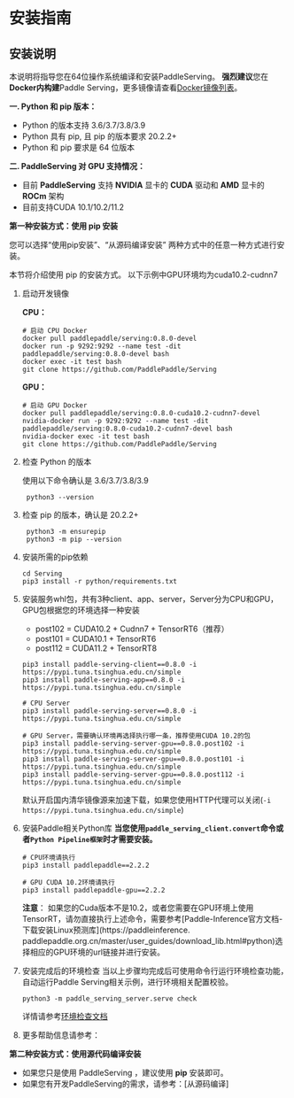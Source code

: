 # 安装指南

##  安装说明

本说明将指导您在64位操作系统编译和安装PaddleServing。
**强烈建议**您在**Docker内构建**Paddle Serving，更多镜像请查看[Docker镜像列表](Docker_Images_CN.md)。

**一. Python 和 pip 版本：**

* Python 的版本支持 3.6/3.7/3.8/3.9
* Python 具有 pip, 且 pip 的版本要求 20.2.2+
* Python 和 pip 要求是 64 位版本

**二. PaddleServing 对 GPU 支持情况：**

* 目前 **PaddleServing** 支持 **NVIDIA** 显卡的 **CUDA** 驱动和 **AMD** 显卡的 **ROCm** 架构
* 目前支持CUDA 10.1/10.2/11.2


**第一种安装方式：使用 pip 安装**

您可以选择“使用pip安装”、“从源码编译安装” 两种方式中的任意一种方式进行安装。

本节将介绍使用 pip 的安装方式。
以下示例中GPU环境均为cuda10.2-cudnn7

1. 启动开发镜像

    **CPU：**
    ```
    # 启动 CPU Docker
    docker pull paddlepaddle/serving:0.8.0-devel
    docker run -p 9292:9292 --name test -dit paddlepaddle/serving:0.8.0-devel bash
    docker exec -it test bash
    git clone https://github.com/PaddlePaddle/Serving
    ```
    **GPU：**
    ```
    # 启动 GPU Docker
    docker pull paddlepaddle/serving:0.8.0-cuda10.2-cudnn7-devel
    nvidia-docker run -p 9292:9292 --name test -dit paddlepaddle/serving:0.8.0-cuda10.2-cudnn7-devel bash
    nvidia-docker exec -it test bash
    git clone https://github.com/PaddlePaddle/Serving
    ```

2. 检查 Python 的版本

    使用以下命令确认是 3.6/3.7/3.8/3.9
    
        python3 --version

3. 检查 pip 的版本，确认是 20.2.2+  
    
        python3 -m ensurepip 
        python3 -m pip --version

4. 安装所需的pip依赖

    ```
    cd Serving
    pip3 install -r python/requirements.txt
    ```

5. 安装服务whl包，共有3种client、app、server，Server分为CPU和GPU，GPU包根据您的环境选择一种安装

    - post102 = CUDA10.2 + Cudnn7 + TensorRT6（推荐）
    - post101 = CUDA10.1 + TensorRT6
    - post112 = CUDA11.2 + TensorRT8

    ```shell
    pip3 install paddle-serving-client==0.8.0 -i https://pypi.tuna.tsinghua.edu.cn/simple
    pip3 install paddle-serving-app==0.8.0 -i https://pypi.tuna.tsinghua.edu.cn/simple

    # CPU Server
    pip3 install paddle-serving-server==0.8.0 -i https://pypi.tuna.tsinghua.edu.cn/simple

    # GPU Server，需要确认环境再选择执行哪一条，推荐使用CUDA 10.2的包
    pip3 install paddle-serving-server-gpu==0.8.0.post102 -i https://pypi.tuna.tsinghua.edu.cn/simple 
    pip3 install paddle-serving-server-gpu==0.8.0.post101 -i https://pypi.tuna.tsinghua.edu.cn/simple
    pip3 install paddle-serving-server-gpu==0.8.0.post112 -i https://pypi.tuna.tsinghua.edu.cn/simple
    ```

    默认开启国内清华镜像源来加速下载，如果您使用HTTP代理可以关闭(`-i https://pypi.tuna.tsinghua.edu.cn/simple`)

6. 安装Paddle相关Python库
    **当您使用`paddle_serving_client.convert`命令或者`Python Pipeline框架`时才需要安装。**
    ```
    # CPU环境请执行
    pip3 install paddlepaddle==2.2.2

    # GPU CUDA 10.2环境请执行
    pip3 install paddlepaddle-gpu==2.2.2
    ```
    **注意**： 如果您的Cuda版本不是10.2，或者您需要在GPU环境上使用TensorRT，请勿直接执行上述命令，需要参考[Paddle-Inference官方文档-下载安装Linux预测库](https://paddleinference.   paddlepaddle.org.cn/master/user_guides/download_lib.html#python)选择相应的GPU环境的url链接并进行安装。

7. 安装完成后的环境检查
    当以上步骤均完成后可使用命令行运行环境检查功能，自动运行Paddle Serving相关示例，进行环境相关配置校验。
    ```
    python3 -m paddle_serving_server.serve check
    ```
    详情请参考[环境检查文档](./Check_Env_CN.md)

8. 更多帮助信息请参考：

    


**第二种安装方式：使用源代码编译安装**

- 如果您只是使用 PaddleServing ，建议使用 **pip** 安装即可。
- 如果您有开发PaddleServing的需求，请参考：[从源码编译]
